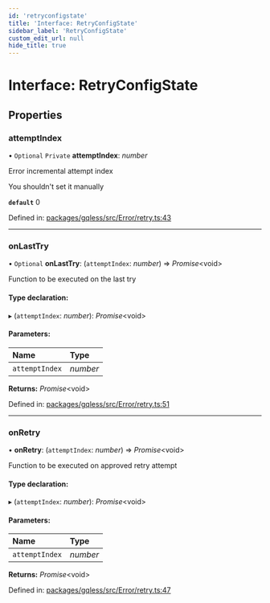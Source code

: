 ```yaml
---
id: 'retryconfigstate'
title: 'Interface: RetryConfigState'
sidebar_label: 'RetryConfigState'
custom_edit_url: null
hide_title: true
---
```


# Interface: RetryConfigState

## Properties

### attemptIndex

• `Optional` `Private` **attemptIndex**: _number_

Error incremental attempt index

You shouldn't set it manually

**`default`** 0

Defined in: [packages/gqless/src/Error/retry.ts:43](https://github.com/gqless/gqless/blob/master/packages/gqless/src/Error/retry.ts#L43)

---

### onLastTry

• `Optional` **onLastTry**: (`attemptIndex`: _number_) => _Promise_<void\>

Function to be executed on the last try

#### Type declaration:

▸ (`attemptIndex`: _number_): _Promise_<void\>

#### Parameters:

| Name           | Type     |
| :------------- | :------- |
| `attemptIndex` | _number_ |

**Returns:** _Promise_<void\>

Defined in: [packages/gqless/src/Error/retry.ts:51](https://github.com/gqless/gqless/blob/master/packages/gqless/src/Error/retry.ts#L51)

---

### onRetry

• **onRetry**: (`attemptIndex`: _number_) => _Promise_<void\>

Function to be executed on approved retry attempt

#### Type declaration:

▸ (`attemptIndex`: _number_): _Promise_<void\>

#### Parameters:

| Name           | Type     |
| :------------- | :------- |
| `attemptIndex` | _number_ |

**Returns:** _Promise_<void\>

Defined in: [packages/gqless/src/Error/retry.ts:47](https://github.com/gqless/gqless/blob/master/packages/gqless/src/Error/retry.ts#L47)
